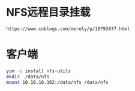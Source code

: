 # NFS远程目录挂载
    https://www.cnblogs.com/merely/p/10793877.html
# 客户端
```sh
yum -y install nfs-utils
mkdir  /data/nfs
mount 10.10.10.162:/data/nfs /data/nfs
```